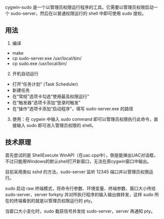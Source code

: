 cygwin-sudo 是一个以管理员权限运行程序的工具。它需要以管理员权限启动一个 sudo-server，然后在以普通权限运行的 shell 中即可使用 sudo 提权。


用法
----

1. 编译
 - make
 - cp sudo-server.exe /usr/local/bin/
 - cp sudo.exe /usr/local/bin/

2. 开机自动运行
 - 打开“任务计划” (Task Scheduler)
 - 新建任务
 - 在“常规”选项卡勾选“使用最高权限运行”
 - 在“触发器”选项卡添加“登录时触发”
 - 在“操作”选项卡添加“启动程序”，填写 sudo-server.exe 的路径

3. 使用：在 cygwin 中输入 sudo command 即可以管理员权限执行此命令，直接输入 sudo 即可进入管理员权限的 shell。


技术原理
--------

首先尝试的是 ShellExecute WinAPI（在uac.cpp中），倒是能弹出UAC对话框，不过只能用Windows的默认shell打开新窗口，无法在原cygwin窗口中输出。

目前采用类似 sshd 的方法，sudo-server 监听 12345 端口并以管理员权限运行。

sudo 启动 raw 终端模式，将命令行参数、环境变量、终端参数、窗口大小传给 sudo-server，server forkpty 并对所执行程序的输入输出做转发，这样 sudo 所在的终端看到的就是以管理员权限运行的 pty。

当窗口大小变化时，sudo 截获信号并发给 sudo-server，server 再通知 pty。

